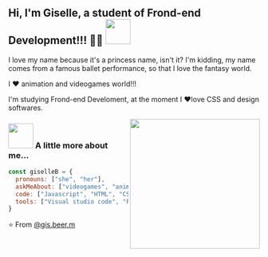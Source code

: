 <h2>Hi, I'm Giselle, a student of Frond-end Development!!! 👨‍💻 <img src="https://media.giphy.com/media/mGcNjsfWAjY5AEZNw6/giphy.gif" width="50"> </h2>

I love my name because it's a princess name, isn't it? I'm kidding, my name comes from a famous ballet performance, so that I love the fantasy world.

I ❤️ animation and videogames world!!! 

I'm studying Frond-end Develoment, at the moment I ❤love CSS and design softwares.
  
<img align='right' src= "https://honeysanime.com/wp-content/uploads/2016/12/Danganronpa-Kibou-no-Gakuen-to-Zetsubou-no-Koukousei-The-Animation-wallpaper-Chihiro-Fujisaki.jpg" width="260">
  
### <img src="https://media.giphy.com/media/VgCDAzcKvsR6OM0uWg/giphy.gif" width="50"> A little more about me...

```javascript
const giselleB = {
  pronouns: ["she", "her"],
  askMeAbout: ["videogames", "anime", "food", "craftBeer", "coffee"],
  code: ["Javascript", "HTML", "CSS"],
  tools: ["Visual studio code", "Figma", "Balsamig", "Trello"]
}
```
  
  ⭐️ From [@gis.beer.m](https://github.com/KGISELLE)

<!--
**KGISELLE/KGISELLE** is a ✨ _special_ ✨ repository because its `README.md` (this file) appears on your GitHub profile.

Here are some ideas to get you started:

- 🔭 I’m currently working on ...
- 🌱 I’m currently learning ...
- 👯 I’m looking to collaborate on ...
- 🤔 I’m looking for help with ...
- 💬 Ask me about ...
- 📫 How to reach me: ...
- 😄 Pronouns: ...
- ⚡ Fun fact: ...
-->
